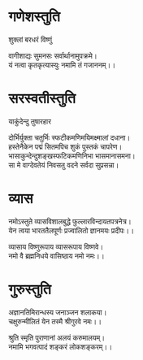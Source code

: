 # गणेशस्तुति

शुक्लां बरधरं विष्णुं 

वागीशाद्यः सुमनसः सर्वार्थानामुपक्रमे।    
यं नत्वा कृतकृत्यास्युः नमामि तं गजाननम्।।  

# सरस्वतीस्तुति 

याकुंदेन्दु तुषारहार

दोर्भिर्युक्ता चतुर्भिः स्फटीकमणिमयिमक्ष्मालां दधाना।   
हस्तेनैकेन पद्मं सितमपिच शुकं पुस्तकं चापरेण।    
भासाकुन्देन्दुशङ्खस्फटिकमणिनिभा भासमानासमना।   
सा मे वाग्देवतेयं निवसतु वदने सर्वदा सुप्रसन्ना।  


# व्यास

नमोऽस्तुते व्यासविशालबुद्धे फुल्लारविन्दायतपत्रनेत्र।   
येन त्वया भारततैलपूर्णः प्रज्वालितो ज्ञानमयः प्रदीपः।।

व्यासाय विष्णुरूपाय व्यासरूपाय विष्णवे।  
नमो वै ब्रह्मनिधये वासिष्ठाय नमो नमः।।

# गुरुस्तुति 

अज्ञानतिमिरान्धस्य जनाञ्जन शलाकया।  
चक्षुरुन्मीलितं येन तस्मै श्रीगुरवे नमः।।

श्रुति स्मृति पुराणानां अलयं करुमालयम्।  
नमामि भगवत्पादं शङ्करं लोकशङ्करम्।।



